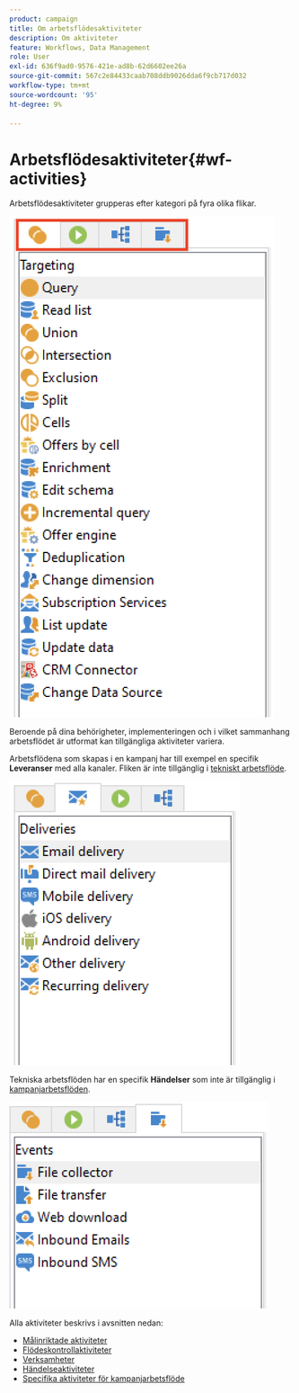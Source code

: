 ```yaml
---
product: campaign
title: Om arbetsflödesaktiviteter
description: Om aktiviteter
feature: Workflows, Data Management
role: User
exl-id: 636f9ad0-9576-421e-ad8b-62d6602ee26a
source-git-commit: 567c2e84433caab708ddb9026dda6f9cb717d032
workflow-type: tm+mt
source-wordcount: '95'
ht-degree: 9%

---
```


# Arbetsflödesaktiviteter{#wf-activities}

Arbetsflödesaktiviteter grupperas efter kategori på fyra olika flikar.

![](assets/wf-activity-tabs.png)

Beroende på dina behörigheter, implementeringen och i vilket sammanhang arbetsflödet är utformat kan tillgängliga aktiviteter variera.

Arbetsflödena som skapas i en kampanj har till exempel en specifik **Leveranser** med alla kanaler. Fliken är inte tillgänglig i [tekniskt arbetsflöde](technical-workflows.md).

![](assets/campaign-wf-activities.png)

Tekniska arbetsflöden har en specifik **Händelser** som inte är tillgänglig i [kampanjarbetsflöden](campaign-workflows.md).

![](assets/tech-wf-activities.png)

Alla aktiviteter beskrivs i avsnitten nedan:

* [Målinriktade aktiviteter](targeting-activities.md)
* [Flödeskontrollaktiviteter](flow-control-activities.md)
* [Verksamheter](action-activities.md)
* [Händelseaktiviteter](event-activities.md)
* [Specifika aktiviteter för kampanjarbetsflöde](../campaigns/marketing-campaign-deliveries.md)
